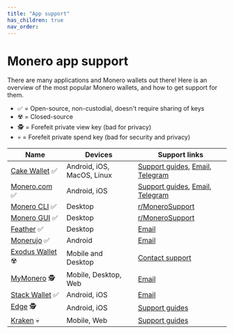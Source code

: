 ```yaml
---
title: "App support"
has_children: true
nav_order: 
---
```


# Monero app support

There are many applications and Monero wallets out there! Here is an overview of the most popular Monero wallets, and how to get support for them.

* ✅ = Open-source, non-custodial, doesn't require sharing of keys
* ☢️ = Closed-source
* 🕵️ = Forefeit private view key (bad for privacy)
* 💀 = Forefeit private spend key (bad for security and privacy)

| Name | Devices | Support links |
| --- | --- | --- |
| [Cake Wallet](https://cakewallet.com) ✅ | Android, iOS, MacOS, Linux | [Support guides](https://guides.cakewallet.com), [Email](mailto:support@cakewallet.com), [Telegram](https://t.me/cakewallet_bot) |
| [Monero.com](https://monero.com/wallets) ✅ | Android, iOS | [Support guides](https://guides.cakewallet.com), [Email](mailto:support@cakewallet.com), [Telegram](https://t.me/cakewallet_bot) |
| [Monero CLI](https://getmonero.org/downloads) ✅ | Desktop | [r/MoneroSupport](https://www.reddit.com/r/monerosupport/) |
| [Monero GUI](https://getmonero.org/downloads) ✅ | Desktop | [r/MoneroSupport](https://www.reddit.com/r/monerosupport/) |
| [Feather](https://featherwallet.org) ✅ | Desktop | [Email](mailto:dev@featherwallet.org) |
| [Monerujo](https://www.monerujo.io/) ✅ | Android | [Email](mailto:help@monerujo.io) |
| [Exodus Wallet](https://www.exodus.com/) ☢️ | Mobile and Desktop | [Contact support](https://www.exodus.com/contact-support/) |
| [MyMonero](https://mymonero.com/) 🕵️ | Mobile, Desktop, Web | [Email](mailto:support@mymonero.com) |
| [Stack Wallet](https://stackwallet.com/) ✅ | Android, iOS | [Email](mailto:support@stackwallet.com) |
| [Edge](https://edge.app/) 🕵️ | Android, iOS | [Support guides](https://edgeapp.zendesk.com/hc/en-us) |
| [Kraken](https://kraken.com) 💀 | Mobile, Web | [Support guides](https://support.kraken.com/hc/en-us) |
